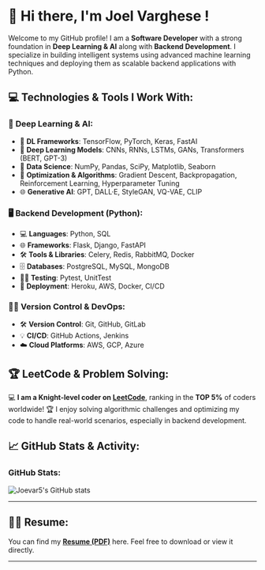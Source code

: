 # 👋 Hi there, I'm **Joel Varghese** !

Welcome to my GitHub profile! I am a **Software Developer** with a strong foundation in **Deep Learning & AI** along with **Backend Development**. I specialize in building intelligent systems using advanced machine learning techniques and deploying them as scalable backend applications with Python.

## 💻 **Technologies & Tools I Work With:**

### 🧠 **Deep Learning & AI**:
- 🤖 **DL Frameworks**: TensorFlow, PyTorch, Keras, FastAI
- 🔢 **Deep Learning Models**: CNNs, RNNs, LSTMs, GANs, Transformers (BERT, GPT-3)
- 💾 **Data Science**: NumPy, Pandas, SciPy, Matplotlib, Seaborn
- 🧮 **Optimization & Algorithms**: Gradient Descent, Backpropagation, Reinforcement Learning, Hyperparameter Tuning
- 🌐 **Generative AI**: GPT, DALL·E, StyleGAN, VQ-VAE, CLIP

### 🖥️ **Backend Development (Python)**:
- 💻 **Languages**: Python, SQL
- 🌐 **Frameworks**: Flask, Django, FastAPI
- 🛠 **Tools & Libraries**: Celery, Redis, RabbitMQ, Docker
- 🗄️ **Databases**: PostgreSQL, MySQL, MongoDB
- 🧑‍💻 **Testing**: Pytest, UnitTest
- 🚀 **Deployment**: Heroku, AWS, Docker, CI/CD

### 🧑‍💻 **Version Control & DevOps**:
- 🛠 **Version Control**: Git, GitHub, GitLab
- 💡 **CI/CD**: GitHub Actions, Jenkins
- ☁️ **Cloud Platforms**: AWS, GCP, Azure

## 🏆 **LeetCode & Problem Solving**:

💻 **I am a Knight-level coder on [LeetCode](https://leetcode.com/u/joevarghese/)**, ranking in the **TOP 5%** of coders worldwide! 🏆
I enjoy solving algorithmic challenges and optimizing my code to handle real-world scenarios, especially in backend development.

## 📈 **GitHub Stats & Activity:**

### GitHub Stats:
![Joevar5's GitHub stats](https://github-readme-stats.vercel.app/api?username=joevar5&show_icons=true&count_private=true&hide=prs&theme=radical)

---

## 🧑‍💻 **Resume**:
You can find my **[Resume (PDF)](https://github.com/joevar5/joevar5/blob/main/resume.pdf)** here. Feel free to download or view it directly.

---


